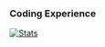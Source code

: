 ### Coding Experience

[![Stats](https://github-readme-stats.vercel.app/api/wakatime?username=joshuayang&count_private=true&theme=cobalt&show_icons=true&compact=true&custom_title=About%20Myself)](https://wakatime.com/@joshuayang)

<!-- https://github.com/anuraghazra/github-readme-stats/blob/master/themes/README.md-->
